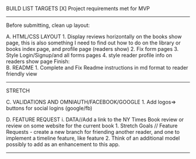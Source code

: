 BUILD LIST TARGETS
[X] Project requirements met for MVP
_____________________________
Before submitting, clean up layout:
 
A. HTML/CSS LAYOUT
    1. Display reviews horizontally on the books show page, this is also something I need to find out how to do on the library or books index page, and profile page (readers show)
    2. Fix form pages
    3. Style Login/Signup/and all forms pages
    4. style reader profile info on readers show page
Finish:    
B. README
    1. Complete and Fix Readme instructions in md format to reader friendly view
____________________________________    
STRETCH

C. VALIDATIONS AND OMNIAUTH/FACEBOOK/GOOGLE
    1. Add logos=> buttons for social logins (google/fb)


D. FEATURE REQUEST
    i. DATA//Add a link to the NY Times Book review or review on some website for the current book
    1. Stretch Goals // Feature Requests - create a new branch for friending another reader, and one to implement a timeline feature, like feature
    2. Think of an additional model possibly to add as an enhancement to this app.
______________________________




